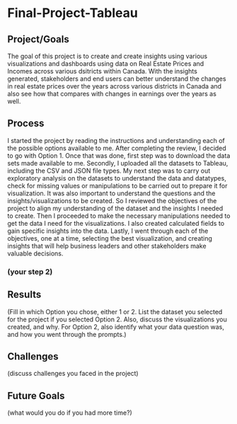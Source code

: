 # Final-Project-Tableau

## Project/Goals

The goal of this project is to create and create insights using various visualizations and dashboards using data on Real Estate Prices and Incomes across various dsitricts within Canada.
With the insights generated, stakeholders and end users can better understand the changes in real estate prices over the years across various districts in Canada and also see how that compares with changes in earnings over the years as well.

## Process
I started the project by reading the instructions and understanding each of the possible options available to me.
After completing the review, I decided to go with Option 1.
Once that was done, first step was to download the data sets made available to me.
Secondly, I uploaded all the datasets to Tableau, including the CSV and JSON file types.
My next step was to carry out exploratory analysis on the datasets to understand the data and datatypes, check for missing values or manipulations to be carried out to prepare it for visualization.
It was also important to understand the questions and the insights/visualizations to be created. So I reviewed the objectives of the project to align my understanding of the dataset and the insights I needed to create.
Then I proceeded to make the necessary manipulations needed to get the data I need for the visualizations. I also created calculated fields to gain specific insights into the data.
Lastly, I went through each of the objectives, one at a time, selecting the best visualization, and creating insights that will help business leaders and other stakeholders make valuable decisions.

### (your step 2)

## Results
(Fill in which Option you chose, either 1 or 2. List the dataset you selected for the project if you selected Option 2. Also, discuss the visualizations you created, and why. For Option 2, also identify what your data question was, and how you went through the prompts.)

## Challenges 
(discuss challenges you faced in the project)

## Future Goals
(what would you do if you had more time?)
